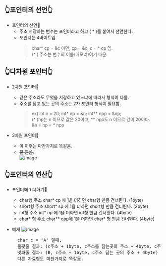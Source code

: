 ## 👆포인터의 선언👆

* 포인터의 선언🍖
    * 주소 저장하는 변수는 포인터라고 하고 ( * )를 붙여서 선언한다.  
    * 포인터는 4바이트임.  
        > char* cp = &c 이면, cp = &c, c = * cp 임.  
        > (* ) 주소는 변수의 이름(메모리)이기 때문.

## 👆다차원 포인터👆

* 2차원 포인터🍖
    * 같은 주소라도 무엇을 저장하고 있느냐에 따라서 형식이 다름.  
    * 주소를 담고 있는 곳의 주소는 2차 포인터 형식이 필요함.    
        > ex) int n = 20; int* np = &n; int** npp = &np;  
        > (* )np는 n 이므로 값은 20이고, ** npp도 n 이므로 값이 20이다.  
        > &n = np = * npp  

* 3차원 포인터🍖
    * 이 이후는 마찬가지로 똑같음.  
    * ~~잘 안씀.~~  
     ![image](https://user-images.githubusercontent.com/77817094/171083853-99f23285-1766-4700-a09b-80d8b8668959.png)  

## 👆포인터의 연산👆

* 포인터에 1 더하기🍖
    * char형 주소 char* cp 에 1을 더하면 char형 만큼 건너뛴다. (1byte)  
    * short형 주소 short* sp 에 1을 더하면 short형 만큼 건너뛴다. (2byte)  
    * int형 주소 int* np 에 1을 더하면 int형 만큼 건너뛴다. (4byte)  
    * char* 형 주소 char** cpp에 1을 더하면 char* 형 만큼 건너뛴다. (4byte)   

* 예제
     ![image](https://user-images.githubusercontent.com/77817094/171084737-4aa2754c-4ab6-42eb-9d19-e995b89ec0b2.png)    
    <pre>
    char c = 'A' 일때,  
    둘쨋줄 결과: (c주소 + 1byte, c주소를 담는곳의 주소 + 4byte, c주소를 담 주-담 주 + 4byte)  
    넷째줄 결과: (B, c주소 + 1byte, c주소 담는 곳의 주소 + 4byte)  
    다른 자료형도 마찬가지로 똑같음.
    </pre>